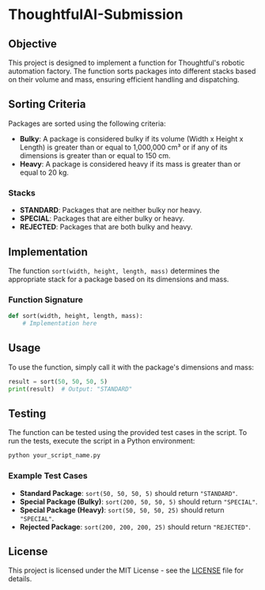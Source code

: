 # ThoughtfulAI-Submission

## Objective

This project is designed to implement a function for Thoughtful's robotic automation factory. The function sorts packages into different stacks based on their volume and mass, ensuring efficient handling and dispatching.

## Sorting Criteria

Packages are sorted using the following criteria:

- **Bulky**: A package is considered bulky if its volume (Width x Height x Length) is greater than or equal to 1,000,000 cm³ or if any of its dimensions is greater than or equal to 150 cm.
- **Heavy**: A package is considered heavy if its mass is greater than or equal to 20 kg.

### Stacks

- **STANDARD**: Packages that are neither bulky nor heavy.
- **SPECIAL**: Packages that are either bulky or heavy.
- **REJECTED**: Packages that are both bulky and heavy.

## Implementation

The function `sort(width, height, length, mass)` determines the appropriate stack for a package based on its dimensions and mass.

### Function Signature

```python
def sort(width, height, length, mass):
    # Implementation here
```

## Usage

To use the function, simply call it with the package's dimensions and mass:

```python
result = sort(50, 50, 50, 5)
print(result)  # Output: "STANDARD"
```

## Testing

The function can be tested using the provided test cases in the script. To run the tests, execute the script in a Python environment:

```bash
python your_script_name.py
```

### Example Test Cases

- **Standard Package**: `sort(50, 50, 50, 5)` should return `"STANDARD"`.
- **Special Package (Bulky)**: `sort(200, 50, 50, 5)` should return `"SPECIAL"`.
- **Special Package (Heavy)**: `sort(50, 50, 50, 25)` should return `"SPECIAL"`.
- **Rejected Package**: `sort(200, 200, 200, 25)` should return `"REJECTED"`.


## License

This project is licensed under the MIT License - see the [LICENSE](LICENSE) file for details.
